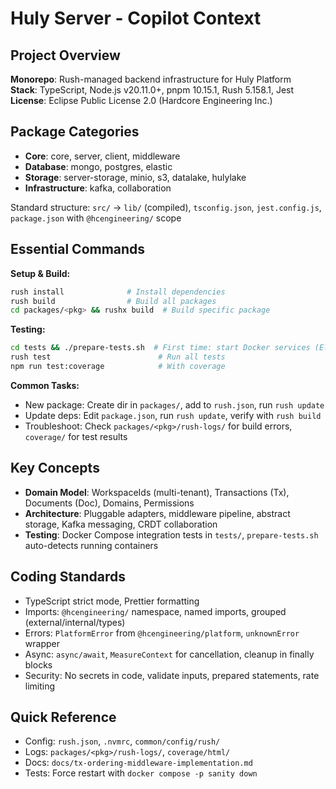 # Huly Server - Copilot Context

## Project Overview

**Monorepo**: Rush-managed backend infrastructure for Huly Platform  
**Stack**: TypeScript, Node.js v20.11.0+, pnpm 10.15.1, Rush 5.158.1, Jest  
**License**: Eclipse Public License 2.0 (Hardcore Engineering Inc.)

## Package Categories

- **Core**: core, server, client, middleware
- **Database**: mongo, postgres, elastic
- **Storage**: server-storage, minio, s3, datalake, hulylake
- **Infrastructure**: kafka, collaboration

Standard structure: `src/` → `lib/` (compiled), `tsconfig.json`, `jest.config.js`, `package.json` with `@hcengineering/` scope

## Essential Commands

**Setup & Build:**

```bash
rush install              # Install dependencies
rush build                # Build all packages
cd packages/<pkg> && rushx build  # Build specific package
```

**Testing:**

```bash
cd tests && ./prepare-tests.sh  # First time: start Docker services (Elasticsearch, MongoDB, CockroachDB, Redpanda)
rush test                        # Run all tests
npm run test:coverage            # With coverage
```

**Common Tasks:**

- New package: Create dir in `packages/`, add to `rush.json`, run `rush update`
- Update deps: Edit `package.json`, run `rush update`, verify with `rush build`
- Troubleshoot: Check `packages/<pkg>/rush-logs/` for build errors, `coverage/` for test results

## Key Concepts

- **Domain Model**: WorkspaceIds (multi-tenant), Transactions (Tx), Documents (Doc), Domains, Permissions
- **Architecture**: Pluggable adapters, middleware pipeline, abstract storage, Kafka messaging, CRDT collaboration
- **Testing**: Docker Compose integration tests in `tests/`, `prepare-tests.sh` auto-detects running containers

## Coding Standards

- TypeScript strict mode, Prettier formatting
- Imports: `@hcengineering/` namespace, named imports, grouped (external/internal/types)
- Errors: `PlatformError` from `@hcengineering/platform`, `unknownError` wrapper
- Async: `async/await`, `MeasureContext` for cancellation, cleanup in finally blocks
- Security: No secrets in code, validate inputs, prepared statements, rate limiting

## Quick Reference

- Config: `rush.json`, `.nvmrc`, `common/config/rush/`
- Logs: `packages/<pkg>/rush-logs/`, `coverage/html/`
- Docs: `docs/tx-ordering-middleware-implementation.md`
- Tests: Force restart with `docker compose -p sanity down`
